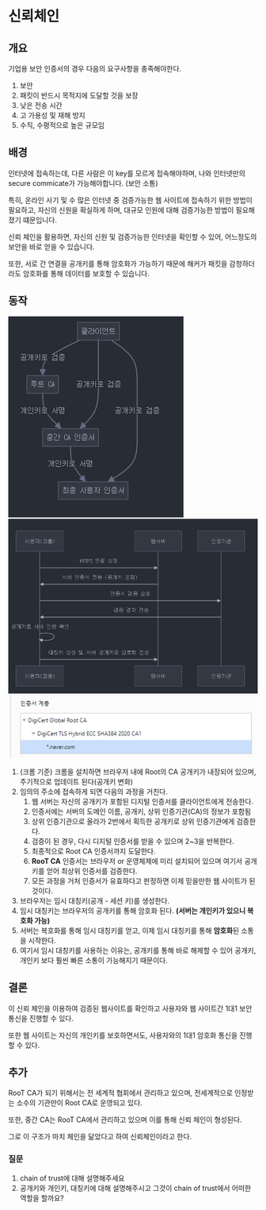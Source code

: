 # 신뢰체인

## 개요

기업용 보안 인증서의 경우 다음의 요구사항을 충족해야한다.
1. 보안
2. 패킷이 반드시 목적지에 도달할 것을 보장
3. 낮은 전송 시간
4. 고 가용성 및 재해 방지
5. 수직, 수평적으로 높은 규모임

## 배경

인터넷에 접속하는데, 다른 사람은 이 key를 모르게 접속해야하며, 나와 인터넷만의 secure commicate가 가능해야합니다. (보안 소통)

특히, 온라인 사기 및 수 많은 인터넷 중 검증가능한 웹 사이트에 접속하기 위한 방법이 필요하고, 자신의 신원을 확실하게 하며, 대규모 인원에 대해 검증가능한 방법이 필요해졌기 떄문입니다.

신뢰 체인을 활용하면, 자신의 신원 및 검증가능한 인터넷을 확인할 수 있어, 어느정도의 보안을 바로 얻을 수 있습니다.

또한, 서로 간 연결을 공개키를 통해 암호화가 가능하기 때문에 해커가 패킷을 감청하더라도
암호화를 통해 데이터를 보호할 수 있습니다.

## 동작

![trust](./이미지/trust1.png)
![trust_chrome](./이미지/chrome_trust.png)
![trust_naver](./이미지/naver_trust.png)
1. (크롬 기준) 크롬을 설치하면 브라우저 내에 Root의 CA 공개키가 내장되어 있으며, 주기적으로 업데이트 된다(공개키 변화)
2. 임의의 주소에 접속하게 되면 다음의 과정을 거친다.
    1. 웹 서버는 자신의 공개키가 포함된 디지털 인증서를 클라이언트에게 전송한다.
    2. 인증서에는 서버의 도메인 이름, 공개키, 상위 인증기관(CA)의 정보가 포함됨
    3. 상위 인증기관으로 올라가 2번에서 획득한 공개키로 상위 인증기관에게 검증한다.
    4. 검증이 된 경우, 다시 디지털 인증서를 받을 수 있으며 2~3을 반복한다.
    5. 최종적으로 Root CA 인증서까지 도달한다.
    6. **RooT CA** 인증서는 브라우저 or 운영체제에 미리 설치되어 있으며 여기서 공개키를 얻어 최상위 인증서를 검증한다.
    7. 모든 과정을 거처 인증서가 유효하다고 판정하면 이제 믿을만한 웹 사이트가 된 것이다.
3. 브라우저는 임시 대칭키(공개 - 세션 키)를 생성한다.
4. 임시 대칭키는 브라우저의 공개키를 통해 암호화 된다. **(서버는 개인키가 있으니 복호화 가능)**
5. 서버는 복호화를 통해 임시 대칭키를 얻고, 이제 임시 대칭키를 통해 **암호화**된 소통을 시작한다.
6. 여기서 임시 대칭키를 사용하는 이유는, 공개키를 통해 바로 해제할 수 있어 공개키, 개인키 보다 훨씬 빠른 소통이 가능해지기 때문이다.

## 결론

이 신뢰 체인을 이용하여 검증된 웹사이트를 확인하고 사용자와 웹 사이트간 1대1 보안 통신을 진행할 수 있다.

또한 웹 사이트는 자신의 개인키를 보호하면서도, 사용자와의 1대1 암호화 통신을 진행할 수 있다.

## 추가

RooT CA가 되기 위해서는 전 세계적 협회에서 관리하고 있으며, 전세계적으로 인정받는 소수의 기관만이 Root CA로 운영되고 있다.

또한, 중간 CA는 RooT CA에서 관리하고 있으며
이를 통해 신뢰 체인이 형성된다.

그로 이 구조가 마치 체인을 닮았다고 하여 신뢰체인이라고 한다.



### 질문

1. chain of trust에 대해 설명해주세요
2. 공개키와 개인키, 대칭키에 대해 설명해주시고 그것이 chain of trust에서 어떠한 역할을 할까요?